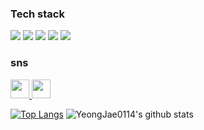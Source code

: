 
<div>
 	<h3>Tech stack</h3>
	<img src="https://img.shields.io/badge/python-007396?style=flat&logo=python&logoColor=white" />
 	<img src="https://img.shields.io/badge/javascript-FFFF00?style=flat&logo=javascript&logoColor=white"/>
	<img src="https://img.shields.io/badge/HTML5-E34F26?style=flat&logo=HTML5&logoColor=white" />
	<img src="https://img.shields.io/badge/CSS3-1572B6?style=flat&logo=CSS3&logoColor=white" />
	<img src="https://img.shields.io/badge/React-61DAFB?style=flat&logo=React&logoColor=white"/>
</div>
<h3>sns</h3> 
<a href="https://www.notion.so/YeongJae-Lee-28c6812cc4724b43b363de82fc58e669?pvs=4" target="_blank"><img src="https://simpleicons.org/icons/notion.svg" alt="" height="30" width="30"</a>
<a href="https://yeongjae.tistory.com/" target="_blank"><img src ='https://i.namu.wiki/i/Jz0MFNR7_7LHx1Yda0Hy6929g3BD5fWmaARdUMMFPkFIAVC_ewY7BEcoIGhepmTKRBKmSxRSUBjI7pklIZLaAA.svg' height="30" width="30" ></a>





[![Top Langs](https://github-readme-stats.vercel.app/api/top-langs/?username=YeongJae0114&layout=compact)](https://github.com/YeongJae0114/github-readme-stats)
![YeongJae0114's github stats](https://github-readme-stats.vercel.app/api?username=YeongJae0114&show_icons=true)


 
</div>



